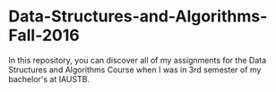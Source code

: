 # Data-Structures-and-Algorithms-Fall-2016

In this repository, you can discover all of my assignments for the Data Structures and Algorithms Course when I was in 3rd semester of my bachelor's at IAUSTB.
